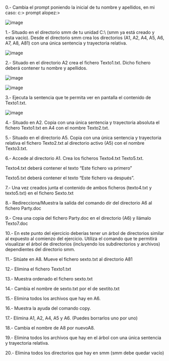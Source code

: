 0.- Cambia el prompt poniendo la inicial de tu nombre y apellidos, en mi caso:
c:\> prompt alopez:\>

![image](https://github.com/user-attachments/assets/c7214a4a-6d13-466b-8912-df811f59a90e)


1.- Situado en el directorio smm de tu unidad C:\ (smm ya está creado y esta vacío). Desde el directorio smm crea los directorios (A1, A2, A4, A5, A6, A7, A8, A81) con una única sentencia y trayectoria relativa.

![image](https://github.com/user-attachments/assets/fde30352-fe76-4a5e-9890-bb44e6938c4d)


2.- Situado en el directorio A2 crea el fichero Texto1.txt. Dicho fichero deberá contener tu nombre y apellidos.

![image](https://github.com/user-attachments/assets/577c63a3-9ab5-4110-acae-e45f1609b2af)

![image](https://github.com/user-attachments/assets/91ffc1e1-2fc8-430e-8969-6b6c8c35cf3a)


3.- Ejecuta la sentencia que te permita ver en pantalla el contenido de Texto1.txt.

![image](https://github.com/user-attachments/assets/bb08c022-3588-4e2e-9f97-58063e3fb443)


4.- Situado en A2. Copia con una única sentencia y trayectoria absoluta el fichero Texto1.txt en A4 con el nombre Texto2.txt.



5.- Situado en el directorio A5. Copia con una única sentencia y trayectoria relativa el fichero Texto2.txt al directorio activo (A5) con el nombre Texto3.txt.



6.- Accede al directorio A1. Crea los ficheros Texto4.txt Texto5.txt.

Texto4.txt deberá contener el texto “Este fichero va primero”

Texto5.txt deberá contener el texto “Este fichero va después”.



7.- Una vez creados junta el contenido de ambos ficheros (texto4.txt y texto5.txt) en el fichero Sexto.txt



8.- Redirecciona/Muestra la salida del comando dir del directorio A6 al fichero Party.doc



9.- Crea una copia del fichero Party.doc en el directorio (A6) y llámalo Texto7.doc



10.- En este punto del ejercicio deberías tener un árbol de directorios similar al expuesto al comienzo del ejercicio. Utiliza el comando que te permitirá visualizar el árbol de directorios (incluyendo los subdirectorios y archivos) dependientes del directorio smm.



11.- Sitúate en A8. Mueve el fichero sexto.txt al directorio A81



12.- Elimina el fichero Texto1.txt



13.- Muestra ordenado el fichero sexto.txt



14.- Cambia el nombre de sexto.txt por el de sextito.txt



15.- Elimina todos los archivos que hay en A6.



16.- Muestra la ayuda del comando copy.



17.- Elimina A1, A2, A4, A5 y A6. (Puedes borrarlos uno por uno)



18.- Cambia el nombre de A8 por nuevoA8.



19.- Elimina todos los archivos que hay en el árbol con una única sentencia y trayectoria relativa.



20.- Elimina todos los directorios que hay en smm (smm debe quedar vacío)


